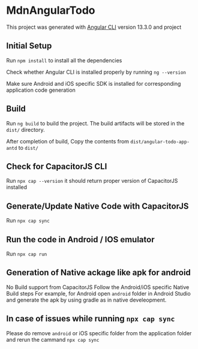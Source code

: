 # MdnAngularTodo

This project was generated with [Angular CLI](https://github.com/angular/angular-cli) version 13.3.0 and project


## Initial Setup

Run `npm install` to install all the dependencies

Check whether Angular CLI is installed properly by running `ng --version`

Make sure Android and iOS specific SDK is installed for corresponding application code generation

## Build

Run `ng build` to build the project. The build artifacts will be stored in the `dist/` directory.

After completion of build, Copy the contents from  `dist/angular-todo-app-antd` to `dist/`


## Check for CapacitorJS CLI

Run `npx cap --version` it should return proper version of CapacitorJS installed


## Generate/Update Native Code with CapacitorJS

Run `npx cap sync`

## Run the code in Android / IOS emulator

Run `npx cap run`

## Generation of Native ackage like apk for android
No Build support from CapacitorJS
Follow the Android/iOS specific Native Build steps
For example, for Android open `android` folder in Android Studio and generate the apk by using gradle as in native develeopment.

## In case of issues while running `npx cap sync`

Please do remove `android` or iOS specific folder from the application folder and rerun the cammand `npx cap sync`
